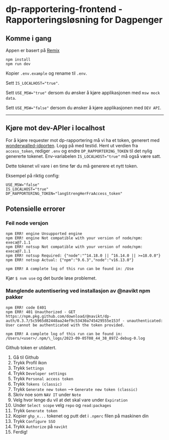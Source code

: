 # dp-rapportering-frontend - Rapporteringsløsning for Dagpenger

## Komme i gang

Appen er basert på [Remix](https://remix.run/docs)

```
npm install
npm run dev
```

Kopier `.env.example` og rename til `.env`.

Sett `IS_LOCALHOST="true"`.

Sett `USE_MSW="true"` dersom du ønsker å kjøre applikasjonen med `msw mock data`.

Sett `USE_MSW="false"` dersom du ønsker å kjøre applikasjonen med `DEV API`.

---

## Kjøre mot dev-APIer i localhost

For å kjøre requester mot dp-rapportering må vi ha et token, generert med [wonderwalled-idporten](https://wonderwalled-idporten.intern.dev.nav.no/api/obo?aud=dev-gcp:teamdagpenger:dp-rapportering). Logg på med testid. Hent ut verdien fra `access_token`, rediger `.env` og endre `DP_RAPPORTERING_TOKEN` til det nylig genererte tokenet. Env-variabelen `IS_LOCALHOST="true"` må også være satt.

Dette tokenet vil vare i en time før du må generere et nytt token.

Eksempel på riktig config:

```
USE_MSW="false"
IS_LOCALHOST="true"
DP_RAPPORTERING_TOKEN="langStrengHerFraAccess_token"
```

## Potensielle errorer

### Feil node versjon

```npm ERR! code EBADENGINE
npm ERR! engine Unsupported engine
npm ERR! engine Not compatible with your version of node/npm: execa@7.1.1
npm ERR! notsup Not compatible with your version of node/npm: execa@7.1.1
npm ERR! notsup Required: {"node":"^14.18.0 || ^16.14.0 || >=18.0.0"}
npm ERR! notsup Actual: {"npm":"9.6.3","node":"v16.13.0"}

npm ERR! A complete log of this run can be found in: /Use
```

Kjør `$ nvm use` og det burde løse problemet.

### Manglende autentisering ved installasjon av @navikt npm pakker

```
npm ERR! code E401
npm ERR! 401 Unauthorized - GET https://npm.pkg.github.com/download/@navikt/dp-auth/0.3.7/5c5965d82448aa24ef9c53430a745429555e153f - unauthenticated: User cannot be authenticated with the token provided.

npm ERR! A complete log of this run can be found in: /Users/<user>/.npm/\_logs/2023-09-05T08_44_38_897Z-debug-0.log
```

Github token er utdatert.

1. Gå til Github
2. Trykk Profil ikon
3. Trykk `Settings`
4. Trykk `Developer settings`
5. Trykk `Personal access token`
6. Trykk `Tokens (classic)`
7. Trykk `Generate new token` --> `Generate new token (classic)`
8. Skriv noe som `NAV IT` under `Note`
9. Velg hvor lenge du vil at det skal vare under `Expiration`
10. Under `Select scope` velg `repo` og `read:packages`
11. Trykk `Generate token`
12. Kopier `ghp_x...` tokenet og putt det i `.npmrc` filen på maskinen din
13. Trykk `Configure SSO`
14. Trykk `Authorize` på `navikt`
15. Ferdig!
